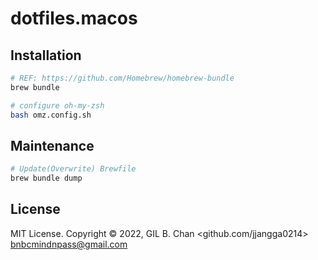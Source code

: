 # dotfiles.macos

## Installation

```sh
# REF: https://github.com/Homebrew/homebrew-bundle
brew bundle

# configure oh-my-zsh
bash omz.config.sh
```

## Maintenance

```sh
# Update(Overwrite) Brewfile 
brew bundle dump
```

## License

MIT License. Copyright © 2022, GIL B. Chan <github.com/jjangga0214> <bnbcmindnpass@gmail.com>
